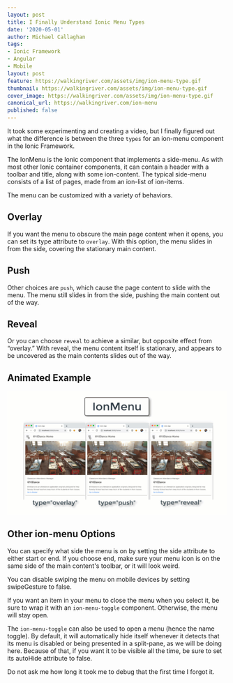 ```yaml
---
layout: post
title: I Finally Understand Ionic Menu Types
date: '2020-05-01'
author: Michael Callaghan
tags: 
- Ionic Framework
- Angular
- Mobile
layout: post
feature: https://walkingriver.com/assets/img/ion-menu-type.gif
thumbnail: https://walkingriver.com/assets/img/ion-menu-type.gif
cover_image: https://walkingriver.com/assets/img/ion-menu-type.gif
canonical_url: https://walkingriver.com/ion-menu
published: false
---
```


It took some experimenting and creating a video, but I finally figured out what the difference is between the three `types` for an ion-menu component in the Ionic Framework.

<!--more-->

The IonMenu is the Ionic component that implements a side-menu. As with most other Ionic container components, it can contain a header with a toolbar and title, along with some ion-content. The typical side-menu consists of a list of pages, made from an ion-list of ion-items. 

The menu can be customized with a variety of behaviors. 

## Overlay
If you want the menu to obscure the main page content when it opens, you can set its type attribute to `overlay`. With this option, the menu slides in from the side, covering the stationary main content.

## Push
Other choices are `push`, which cause the page content to slide with the menu. The menu still slides in from the side, pushing the main content out of the way.

## Reveal
Or you can choose `reveal` to achieve a similar, but opposite effect from “overlay.” With reveal, the menu content itself is stationary, and appears to be uncovered as the main contents slides out of the way.

## Animated Example
![Animated Example of ion-menu types](assets/img/ion-menu-type.gif)

## Other ion-menu Options
You can specify what side the menu is on by setting the side attribute to either start or end. If you choose end, make sure your menu icon is on the same side of the main content's toolbar, or it will look weird.

You can disable swiping the menu on mobile devices by setting swipeGesture to false.

If you want an item in your menu to close the menu when you select it, be sure to wrap it with an `ion-menu-toggle` component. Otherwise, the menu will stay open. 

The `ion-menu-toggle` can also be used to open a menu (hence the name toggle). By default, it will automatically hide itself whenever it detects that its menu is disabled or being presented in a split-pane, as we will be doing here. Because of that, if you want it to be visible all the time, be sure to set its autoHide attribute to false. 

Do not ask me how long it took me to debug that the first time I forgot it.
